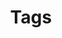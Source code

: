 ---
title: "Tags"
permalink: /tags/
layout: tags
author_profile: true
sidebar:
  nav: "side_nav"
---